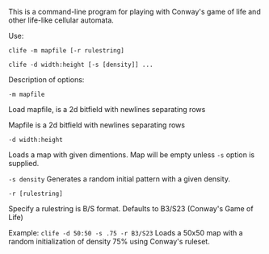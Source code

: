 This is a command-line program for playing with Conway's game of life and other life-like cellular automata.

Use:

`clife -m mapfile [-r rulestring]`

`clife -d width:height [-s [density]] ...`

Description of options:

`-m mapfile`

Load mapfile, is a 2d bitfield with newlines separating rows

Mapfile is a 2d bitfield with newlines separating rows

`-d width:height`

Loads a map with given dimentions. Map will be empty unless `-s` option is supplied.

`-s density`
Generates a random initial pattern with a given density.


`-r [rulestring]`

Specify a rulestring is B/S format. Defaults to B3/S23 (Conway's Game of Life)

Example:
`clife -d 50:50 -s .75 -r B3/S23`
Loads a 50x50 map with a random initialization of density 75% using Conway's ruleset.
